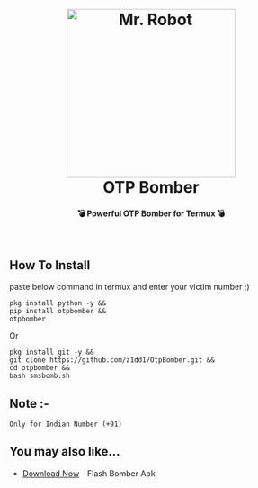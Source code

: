 <h1 align="center">
  <br>
  <a href="https://dribbble.com/shots/6288649-The-JoyPixels-Bomb-Emoji-Animation/attachments/6288649-The-JoyPixels-Bomb-Emoji-Animation?mode=media"><img src="https://gifimage.net/wp-content/uploads/2018/11/konfettibombe-gif-4.gif" alt="Mr. Robot" width="300" height="300"></a>
  <br>
 OTP Bomber
  <br>
</h1>

<h4 align="center"> 💣 Powerful OTP Bomber for Termux  💣</h4>

<p align="left">
  
</p>


<be><br>



## How To Install

paste below command in termux and enter your victim number ;)

```
pkg install python -y && 
pip install otpbomber && 
otpbomber
```

Or

```
pkg install git -y &&
git clone https://github.com/z1dd1/OtpBomber.git &&
cd otpbomber &&
bash smsbomb.sh
```

## Note :-
```
Only for Indian Number (+91)
```

## You may also like...

- [Download Now](https://bit.ly/flashbomberlink) - Flash Bomber Apk



